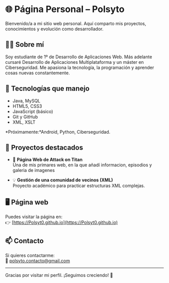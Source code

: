 # 🌐 Página Personal – Polsyto

Bienvenido/a a mi sitio web personal. Aquí comparto mis proyectos, conocimientos y evolución como desarrollador.

## 👨‍💻 Sobre mí

Soy estudiante de 1º de Desarrollo de Aplicaciones Web. Más adelante cursaré Desarrollo de Aplicaciones Multiplataforma y un máster en Ciberseguridad. Me apasiona la tecnología, la programación y aprender cosas nuevas constantemente.

## 🚀 Tecnologías que manejo

- Java, MySQL
- HTML5, CSS3
- JavaScript (básico)
- Git y GitHub
- XML, XSLT

*Próximamente:*Android, Python, Ciberseguridad.

## 📂 Proyectos destacados

- 🔧 **Página Web de Attack on Titan**  
  Una de mis primares web, en la que añadí informacion, episodios y galeria de imagenes

- 💡 **Gestión de una comunidad de vecinos (XML)**  
  Proyecto académico para practicar estructuras XML complejas.

## 🖥️ Página web

Puedes visitar la página en:  
👉 [https://Polsyt0.github.io](https://Polsyt0.github.io)

## 📫 Contacto

Si quieres contactarme:  
📧 [polsyto.contacto@gmail.com](mailto:polsyto.contacto@gmail.com)

---

Gracias por visitar mi perfil. ¡Seguimos creciendo! 🚀
